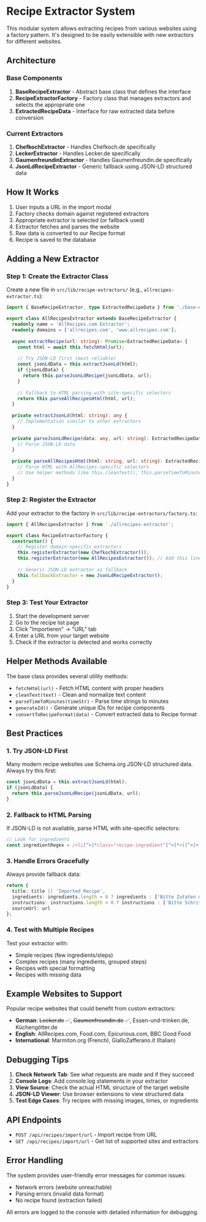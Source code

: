 # Recipe Extractor System

This modular system allows extracting recipes from various websites using a factory pattern. It's designed to be easily extensible with new extractors for different websites.

## Architecture

### Base Components

1. **BaseRecipeExtractor** - Abstract base class that defines the interface
2. **RecipeExtractorFactory** - Factory class that manages extractors and selects the appropriate one
3. **ExtractedRecipeData** - Interface for raw extracted data before conversion

### Current Extractors

1. **ChefkochExtractor** - Handles Chefkoch.de specifically
2. **LeckerExtractor** - Handles Lecker.de specifically  
3. **GaumenfreundinExtractor** - Handles Gaumenfreundin.de specifically
4. **JsonLdRecipeExtractor** - Generic fallback using JSON-LD structured data

## How It Works

1. User inputs a URL in the import modal
2. Factory checks domain against registered extractors
3. Appropriate extractor is selected (or fallback used)
4. Extractor fetches and parses the website
5. Raw data is converted to our Recipe format
6. Recipe is saved to the database

## Adding a New Extractor

### Step 1: Create the Extractor Class

Create a new file in `src/lib/recipe-extractors/` (e.g., `allrecipes-extractor.ts`):

```typescript
import { BaseRecipeExtractor, type ExtractedRecipeData } from './base-extractor';

export class AllRecipesExtractor extends BaseRecipeExtractor {
  readonly name = 'AllRecipes.com Extractor';
  readonly domains = ['allrecipes.com', 'www.allrecipes.com'];
  
  async extractRecipe(url: string): Promise<ExtractedRecipeData> {
    const html = await this.fetchHtml(url);
    
    // Try JSON-LD first (most reliable)
    const jsonLdData = this.extractJsonLd(html);
    if (jsonLdData) {
      return this.parseJsonLdRecipe(jsonLdData, url);
    }
    
    // Fallback to HTML parsing with site-specific selectors
    return this.parseAllRecipesHtml(html, url);
  }
  
  private extractJsonLd(html: string): any {
    // Implementation similar to other extractors
  }
  
  private parseJsonLdRecipe(data: any, url: string): ExtractedRecipeData {
    // Parse JSON-LD data
  }
  
  private parseAllRecipesHtml(html: string, url: string): ExtractedRecipeData {
    // Parse HTML with AllRecipes-specific selectors
    // Use helper methods like this.cleanText(), this.parseTimeToMinutes()
  }
}
```

### Step 2: Register the Extractor

Add your extractor to the factory in `src/lib/recipe-extractors/factory.ts`:

```typescript
import { AllRecipesExtractor } from './allrecipes-extractor';

export class RecipeExtractorFactory {
  constructor() {
    // Register domain-specific extractors
    this.registerExtractor(new ChefkochExtractor());
    this.registerExtractor(new AllRecipesExtractor()); // Add this line
    
    // Generic JSON-LD extractor as fallback
    this.fallbackExtractor = new JsonLdRecipeExtractor();
  }
}
```

### Step 3: Test Your Extractor

1. Start the development server
2. Go to the recipe list page
3. Click "Importieren" → "URL" tab
4. Enter a URL from your target website
5. Check if the extractor is detected and works correctly

## Helper Methods Available

The base class provides several utility methods:

- `fetchHtml(url)` - Fetch HTML content with proper headers
- `cleanText(text)` - Clean and normalize text content
- `parseTimeToMinutes(timeStr)` - Parse time strings to minutes
- `generateId()` - Generate unique IDs for recipe components
- `convertToRecipeFormat(data)` - Convert extracted data to Recipe format

## Best Practices

### 1. Try JSON-LD First
Many modern recipe websites use Schema.org JSON-LD structured data. Always try this first:

```typescript
const jsonLdData = this.extractJsonLd(html);
if (jsonLdData) {
  return this.parseJsonLdRecipe(jsonLdData, url);
}
```

### 2. Fallback to HTML Parsing
If JSON-LD is not available, parse HTML with site-specific selectors:

```typescript
// Look for ingredients
const ingredientRegex = /<li[^>]*class="recipe-ingredient"[^>]*>([^<]+)<\/li>/gi;
```

### 3. Handle Errors Gracefully
Always provide fallback data:

```typescript
return {
  title: title || 'Imported Recipe',
  ingredients: ingredients.length > 0 ? ingredients : ['Bitte Zutaten manuell hinzufügen'],
  instructions: instructions.length > 0 ? instructions : ['Bitte Schritte manuell hinzufügen'],
  sourceUrl: url
};
```

### 4. Test with Multiple Recipes
Test your extractor with:
- Simple recipes (few ingredients/steps)
- Complex recipes (many ingredients, grouped steps)
- Recipes with special formatting
- Recipes with missing data

## Example Websites to Support

Popular recipe websites that could benefit from custom extractors:

- **German**: ~~Lecker.de~~ ✅, ~~Gaumenfreundin.de~~ ✅, Essen-und-trinken.de, Küchengötter.de
- **English**: AllRecipes.com, Food.com, Epicurious.com, BBC Good Food
- **International**: Marmiton.org (French), GialloZafferano.it (Italian)

## Debugging Tips

1. **Check Network Tab**: See what requests are made and if they succeed
2. **Console Logs**: Add console.log statements in your extractor
3. **View Source**: Check the actual HTML structure of the target website
4. **JSON-LD Viewer**: Use browser extensions to view structured data
5. **Test Edge Cases**: Try recipes with missing images, times, or ingredients

## API Endpoints

- `POST /api/recipes/import/url` - Import recipe from URL
- `GET /api/recipes/import/url` - Get list of supported sites and extractors

## Error Handling

The system provides user-friendly error messages for common issues:
- Network errors (website unreachable)
- Parsing errors (invalid data format)
- No recipe found (extraction failed)

All errors are logged to the console with detailed information for debugging. 